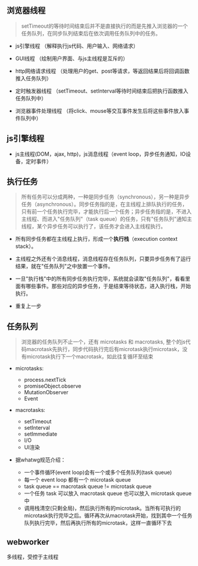 ## 浏览器线程

  > setTimeout的等待时间结束后并不是直接执行的而是先推入浏览器的一个任务队列，在同步队列结束后在依次调用任务队列中的任务。

- js引擎线程 （解释执行js代码、用户输入、网络请求）

- GUI线程 （绘制用户界面、与js主线程是互斥的）

- http网络请求线程 （处理用户的get、post等请求，等返回结果后将回调函数推入任务队列）

- 定时触发器线程 （setTimeout、setInterval等待时间结束后把执行函数推入任务队列中）

- 浏览器事件处理线程 （将click、mouse等交互事件发生后将这些事件放入事件队列中）

## js引擎线程

 * js主线程(DOM，ajax, http)，js消息线程（event loop，异步任务通知，IO设备，定时事件）

## 执行任务

  > 所有任务可以分成两种，一种是同步任务（synchronous），另一种是异步任务（asynchronous）。同步任务指的是，在主线程上排队执行的任务，只有前一个任务执行完毕，才能执行后一个任务；异步任务指的是，不进入主线程、而进入"任务队列"（task queue）的任务，只有"任务队列"通知主线程，某个异步任务可以执行了，该任务才会进入主线程执行。

  * 所有同步任务都在主线程上执行，形成一个**执行栈**（execution context stack）。

  * 主线程之外还有个消息线程，消息线程存在任务队列，只要异步任务有了运行结果，就在"任务队列"之中放置一个事件。

  * 一旦"执行栈"中的所有同步任务执行完毕，系统就会读取"任务队列"，看看里面有哪些事件。那些对应的异步任务，于是结束等待状态，进入执行栈，开始执行。

  * 重复上一步

## 任务队列

> 浏览器的任务队列不止一个，还有 microtasks 和 macrotasks, 整个的js代码macrotask先执行，同步代码执行完后有microtask执行microtask，没有microtask执行下一个macrotask，如此往复循环至结束

  - microtasks:

    + process.nextTick
    + promiseObject.observe
    + MutationObserver
    + Event

  - macrotasks:

    + setTimeout
    + setInterval
    + setImmediate
    + I/O
    + UI渲染


* 据whatwg规范介绍：

  - 一个事件循环(event loop)会有一个或多个任务队列(task queue)
  - 每一个 event loop 都有一个 microtask queue
  - task queue == macrotask queue != microtask queue
  - 一个任务 task 可以放入 macrotask queue 也可以放入 microtask queue 中
  - 调用栈清空(只剩全局)，然后执行所有的microtask。当所有可执行的microtask执行完毕之后。循环再次从macrotask开始，找到其中一个任务队列执行完毕，然后再执行所有的microtask，这样一直循环下去


## webworker

  多线程，受控于主线程